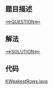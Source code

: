 ## 题目描述

[==>QUESTION<==](https://leetcode-cn.com/problems/the-k-weakest-rows-in-a-matrix/)

## 解法

[==>SOLUTION<==](https://leetcode-cn.com/problems/the-k-weakest-rows-in-a-matrix/solution/fang-zhen-zhong-zhan-dou-li-zui-ruo-de-k-xing-by-l/)

## 代码

[KWeakestRows.java](https://github.com/Marshal7cc/leetcode-java/blob/master/src/binarysearch/KWeakestRows.java)

